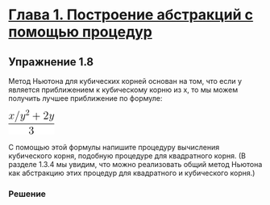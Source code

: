 # [Глава 1. Построение абстракций с помощью процедур](index.md)

## Упражнение 1.8
Метод Ньютона для кубических корней основан на том, что если y является
приближением к кубическому корню из x, то мы можем получить лучшее приближение
по формуле:

![Alt text](../../images/chapter01/exercise_1_08.gif)

С помощью этой формулы напишите процедуру вычисления кубического корня, подобную
процедуре для квадратного корня. (В разделе 1.3.4 мы увидим, что можно
реализовать общий метод Ньютона как абстракцию этих процедур для квадратного и
кубического корня.)

### Решение
